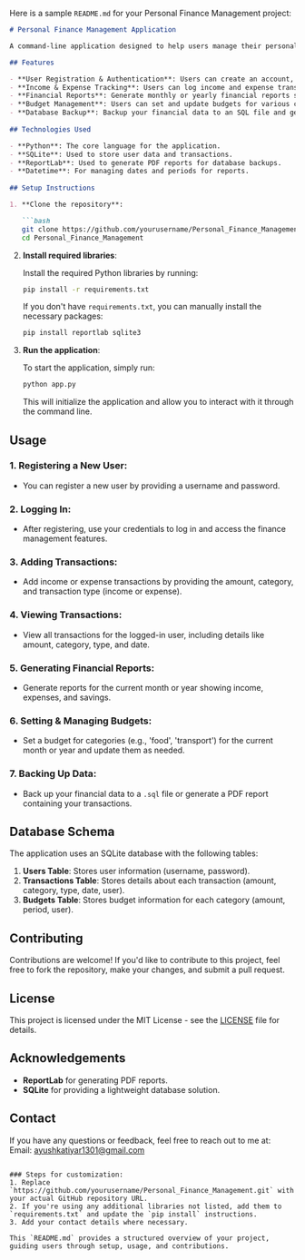 Here is a sample `README.md` for your Personal Finance Management project:

```markdown
# Personal Finance Management Application

A command-line application designed to help users manage their personal finances. It allows users to track income and expenses, generate financial reports, set and manage budgets, and more.

## Features

- **User Registration & Authentication**: Users can create an account, login, and manage their credentials securely.
- **Income & Expense Tracking**: Users can log income and expense transactions, categorized by type (e.g., salary, food, entertainment).
- **Financial Reports**: Generate monthly or yearly financial reports showing total income, expenses, and savings.
- **Budget Management**: Users can set and update budgets for various categories (e.g., food, transport) on a monthly or yearly basis.
- **Database Backup**: Backup your financial data to an SQL file and generate a PDF report of your transactions.
  
## Technologies Used

- **Python**: The core language for the application.
- **SQLite**: Used to store user data and transactions.
- **ReportLab**: Used to generate PDF reports for database backups.
- **Datetime**: For managing dates and periods for reports.
  
## Setup Instructions

1. **Clone the repository**:

   ```bash
   git clone https://github.com/yourusername/Personal_Finance_Management.git
   cd Personal_Finance_Management
   ```

2. **Install required libraries**:

   Install the required Python libraries by running:

   ```bash
   pip install -r requirements.txt
   ```

   If you don't have `requirements.txt`, you can manually install the necessary packages:

   ```bash
   pip install reportlab sqlite3
   ```

3. **Run the application**:

   To start the application, simply run:

   ```bash
   python app.py
   ```

   This will initialize the application and allow you to interact with it through the command line.

## Usage

### 1. **Registering a New User**:

   - You can register a new user by providing a username and password. 

### 2. **Logging In**:

   - After registering, use your credentials to log in and access the finance management features.

### 3. **Adding Transactions**:

   - Add income or expense transactions by providing the amount, category, and transaction type (income or expense).

### 4. **Viewing Transactions**:

   - View all transactions for the logged-in user, including details like amount, category, type, and date.

### 5. **Generating Financial Reports**:

   - Generate reports for the current month or year showing income, expenses, and savings.

### 6. **Setting & Managing Budgets**:

   - Set a budget for categories (e.g., 'food', 'transport') for the current month or year and update them as needed.

### 7. **Backing Up Data**:

   - Back up your financial data to a `.sql` file or generate a PDF report containing your transactions.

## Database Schema

The application uses an SQLite database with the following tables:

1. **Users Table**: Stores user information (username, password).
2. **Transactions Table**: Stores details about each transaction (amount, category, type, date, user).
3. **Budgets Table**: Stores budget information for each category (amount, period, user).

## Contributing

Contributions are welcome! If you'd like to contribute to this project, feel free to fork the repository, make your changes, and submit a pull request.

## License

This project is licensed under the MIT License - see the [LICENSE](LICENSE) file for details.

## Acknowledgements

- **ReportLab** for generating PDF reports.
- **SQLite** for providing a lightweight database solution.

## Contact

If you have any questions or feedback, feel free to reach out to me at:  
Email: ayushkatiyar1301@gmail.com
```

### Steps for customization:
1. Replace `https://github.com/yourusername/Personal_Finance_Management.git` with your actual GitHub repository URL.
2. If you're using any additional libraries not listed, add them to `requirements.txt` and update the `pip install` instructions.
3. Add your contact details where necessary.

This `README.md` provides a structured overview of your project, guiding users through setup, usage, and contributions.
